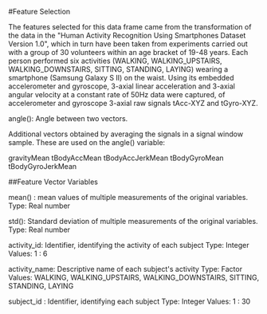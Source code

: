 #Feature Selection

The features selected for this data frame came from the transformation of the data in the "Human Activity Recognition 
Using Smartphones Dataset Version 1.0", which in turn have been taken from experiments carried out with a group of 
30 volunteers within an age bracket of 19-48 years. Each person performed six activities
 (WALKING, WALKING_UPSTAIRS, WALKING_DOWNSTAIRS, SITTING, STANDING, LAYING) wearing a smartphone 
(Samsung Galaxy S II) on the waist. Using its embedded accelerometer and gyroscope, 3-axial linear acceleration and 
3-axial angular velocity at a constant rate of 50Hz data were captured, of accelerometer and gyroscope 3-axial raw signals tAcc-XYZ and tGyro-XYZ.

angle(): Angle between two vectors.

Additional vectors obtained by averaging the signals in a signal window sample. These are used on the angle() variable:

gravityMean tBodyAccMean tBodyAccJerkMean tBodyGyroMean tBodyGyroJerkMean

##Feature Vector Variables

mean() : mean values of multiple measurements of the original variables. 
Type: Real number

std(): Standard deviation of multiple measurements of the original variables. 
Type: Real number

activity_id: Identifier, identifying the activity of each subject 
Type: Integer Values: 1 : 6

activity_name: Descriptive name of each subject's activity Type: Factor Values: WALKING, WALKING_UPSTAIRS, WALKING_DOWNSTAIRS, SITTING, STANDING, LAYING

subject_id : Identifier, identifying each subject 
Type: Integer Values: 1 : 30


